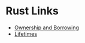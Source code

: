 # Rust Links 

* [Ownership and Borrowing](https://youtu.be/lQ7XF-6HYGc)
* [Lifetimes](https://www.youtube.com/watch?v=1QoT9fmPYr8)
